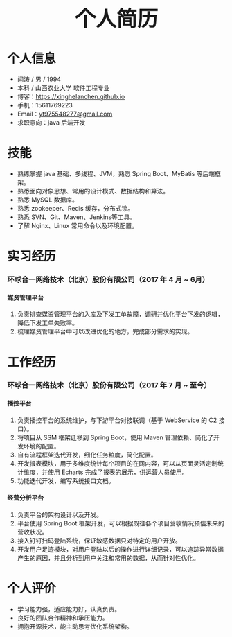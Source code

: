 # <center><font size=7>个人简历</font></center>

# 个人信息

* 闫涛 / 男 / 1994
* 本科 / 山西农业大学 软件工程专业
* 博客：https://xinghelanchen.github.io
* 手机：15611769223
* Email：yt975548277@gmail.com
* 求职意向：java 后端开发



# 技能

* 熟练掌握 java 基础、多线程、JVM，熟悉 Spring Boot、MyBatis 等后端框架。
* 熟悉面向对象思想、常用的设计模式、数据结构和算法。
* 熟悉 MySQL 数据库。
* 熟悉 zookeeper、Redis 缓存，分布式锁。
* 熟悉 SVN、Git、Maven、Jenkins等工具。
* 了解 Nginx、Linux 常用命令以及环境配置。



# 实习经历

### 环球合一网络技术（北京）股份有限公司（2017 年 4 月 ~ 6月）

#### 媒资管理平台

1. 负责排查媒资管理平台的入库及下发工单故障，调研并优化平台下发的逻辑，降低下发工单失败率。
2. 梳理媒资管理平台中可以改进优化的地方，完成部分需求的实现。



# 工作经历

### 环球合一网络技术（北京）股份有限公司（2017 年 7 月 ~ 至今）

#### 播控平台

1. 负责播控平台的系统维护，与下游平台对接联调（基于 WebService 的 C2 接口）。
2. 将项目从 SSM 框架迁移到 Spring Boot，使用 Maven 管理依赖、简化了开发环境的配置。
3. 自有流程框架迭代开发，细化任务粒度，简化配置。
4. 开发报表模块，用于多维度统计每个项目的在网内容，可以从页面灵活定制统计维度，并使用 Echarts 完成了报表的展示，供运营人员使用。
5. 功能迭代开发，编写系统接口文档。

#### 经营分析平台

1. 负责平台的架构设计以及开发。
2. 平台使用 Spring Boot 框架开发，可以根据既往各个项目营收情况预估未来的营收状况。
3. 接入钉钉扫码登陆系统，保证敏感数据只对特定的用户开放。
4. 开发用户足迹模块，对用户登陆以后的操作进行详细记录，可以追踪异常数据产生的原因，并且分析到用户关注和常用的数据，从而针对性优化。



# 个人评价

* 学习能力强，适应能力好，认真负责。
* 良好的团队合作精神和承压能力。
* 拥抱开源技术，能主动思考优化系统架构。